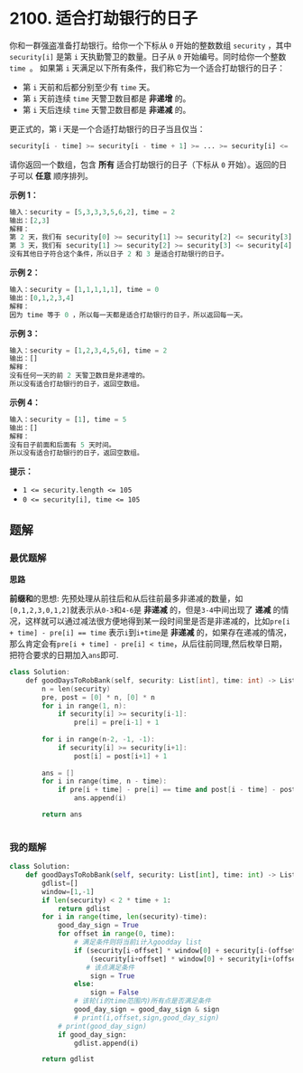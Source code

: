 # 2100. 适合打劫银行的日子
你和一群强盗准备打劫银行。给你一个下标从 `0` 开始的整数数组 `security` ，其中 `security[i]` 是第 `i` 天执勤警卫的数量。日子从 `0` 开始编号。同时给你一个整数 `time `。
如果第 `i` 天满足以下所有条件，我们称它为一个适合打劫银行的日子：


- 第 `i` 天前和后都分别至少有 `time` 天。
- 第 `i` 天前连续 `time` 天警卫数目都是 **非递增** 的。
- 第 `i` 天后连续 `time` 天警卫数目都是 **非递减** 的。

更正式的，第 i 天是一个合适打劫银行的日子当且仅当：
```python
security[i - time] >= security[i - time + 1] >= ... >= security[i] <= ... <= security[i + time - 1] <= security[i + time]
```
请你返回一个数组，包含 **所有** 适合打劫银行的日子（下标从 `0` 开始）。返回的日子可以 **任意** 顺序排列。

 

**示例 1：**
```python
输入：security = [5,3,3,3,5,6,2], time = 2
输出：[2,3]
解释：
第 2 天，我们有 security[0] >= security[1] >= security[2] <= security[3] <= security[4] 。
第 3 天，我们有 security[1] >= security[2] >= security[3] <= security[4] <= security[5] 。
没有其他日子符合这个条件，所以日子 2 和 3 是适合打劫银行的日子。
```
**示例 2：**
```python
输入：security = [1,1,1,1,1], time = 0
输出：[0,1,2,3,4]
解释：
因为 time 等于 0 ，所以每一天都是适合打劫银行的日子，所以返回每一天。
```
**示例 3：**
```python
输入：security = [1,2,3,4,5,6], time = 2
输出：[]
解释：
没有任何一天的前 2 天警卫数目是非递增的。
所以没有适合打劫银行的日子，返回空数组。
```
**示例 4：**
```python
输入：security = [1], time = 5
输出：[]
解释：
没有日子前面和后面有 5 天时间。
所以没有适合打劫银行的日子，返回空数组。
```

**提示：**

- `1 <= security.length <= 105`
- `0 <= security[i], time <= 105`

## 题解
### 最优题解
**思路**

**前缀和**的思想: 
先预处理从前往后和从后往前最多非递减的数量，如`[0,1,2,3,0,1,2]`就表示从`0-3`和`4-6`是 **非递减** 的，但是`3-4`中间出现了 **递减** 的情况，这样就可以通过减法很方便地得到某一段时间里是否是非递减的，比如`pre[i + time] - pre[i] == time` 表示`i`到`i+time`是 **非递减** 的，如果存在递减的情况，那么肯定会有`pre[i + time] - pre[i] < time`，从后往前同理,然后枚举日期，把符合要求的日期加入`ans`即可.

```cpp
class Solution:
    def goodDaysToRobBank(self, security: List[int], time: int) -> List[int]:
        n = len(security)
        pre, post = [0] * n, [0] * n
        for i in range(1, n):
            if security[i] >= security[i-1]:
                pre[i] = pre[i-1] + 1
                
        for i in range(n-2, -1, -1):
            if security[i] >= security[i+1]:
                post[i] = post[i+1] + 1
        
        ans = []
        for i in range(time, n - time):
            if pre[i + time] - pre[i] == time and post[i - time] - post[i] == time:
                ans.append(i)

        return ans
```
```python

```

### 我的题解
```python
class Solution:
    def goodDaysToRobBank(self, security: List[int], time: int) -> List[int]:
        gdlist=[]
        window=[1,-1]
        if len(security) < 2 * time + 1:
            return gdlist
        for i in range(time, len(security)-time):
            good_day_sign = True
            for offset in range(0, time):
                # 满足条件则将当前i计入goodday list
                if (security[i-offset] * window[0] + security[i-(offset+1)] * window[1] <=0) and \
                    (security[i+offset] * window[0] + security[i+(offset+1)] * window[1] <=0):
                   # 该点满足条件
                    sign = True
                else:
                    sign = False
                # 该轮(i的time范围内)所有点是否满足条件
                good_day_sign = good_day_sign & sign
                # print(i,offset,sign,good_day_sign)
            # print(good_day_sign)
            if good_day_sign:
                gdlist.append(i)

        return gdlist
```
